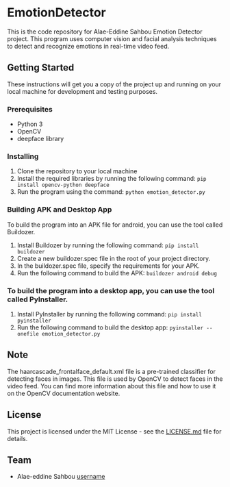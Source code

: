 # EmotionDetector
This is the code repository for Alae-Eddine Sahbou Emotion Detector project. This program uses computer vision and facial analysis techniques to detect and recognize emotions in real-time video feed.

## Getting Started
These instructions will get you a copy of the project up and running on your local machine for development and testing purposes.

### Prerequisites
- Python 3
- OpenCV 
- deepface library 

### Installing
1. Clone the repository to your local machine
2. Install the required libraries by running the following command:
```pip install opencv-python deepface```
3. Run the program using the command:
```python emotion_detector.py```

### Building APK and Desktop App

To build the program into an APK file for android, you can use the tool called Buildozer.

1. Install Buildozer by running the following command:
```pip install buildozer```
2. Create a new buildozer.spec file in the root of your project directory.
3. In the buildozer.spec file, specify the requirements for your APK.
4. Run the following command to build the APK:
```buildozer android debug```

### To build the program into a desktop app, you can use the tool called PyInstaller.

1. Install PyInstaller by running the following command:
```pip install pyinstaller```
2. Run the following command to build the desktop app:
```pyinstaller --onefile emotion_detector.py```

## Note

The haarcascade_frontalface_default.xml file is a pre-trained classifier for detecting faces in images. This file is used by OpenCV to detect faces in the video feed. You can find more information about this file and how to use it on the OpenCV documentation website.

## License

This project is licensed under the MIT License - see the [LICENSE.md](https://github.com/alaesahbou/EmotionDetector/blob/master/LICENSE) file for details.

## Team

- Alae-eddine Sahbou [username](https://github.com/alaesahbou)
